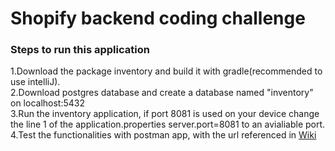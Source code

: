 # Shopify backend coding challenge
### Steps to run this application
1.Download the package inventory and build it with gradle(recommended to use intelliJ).  
2.Download postgres database and create a database named "inventory" on localhost:5432  
3.Run the inventory application, if port 8081 is used on your device change the line 1 of the application.properties server.port=8081 to an avialiable port.  
4.Test the functionalities with postman app, with the url referenced in [Wiki](https://github.com/Will-Li-zw/shopify/wiki/API-Reference)
